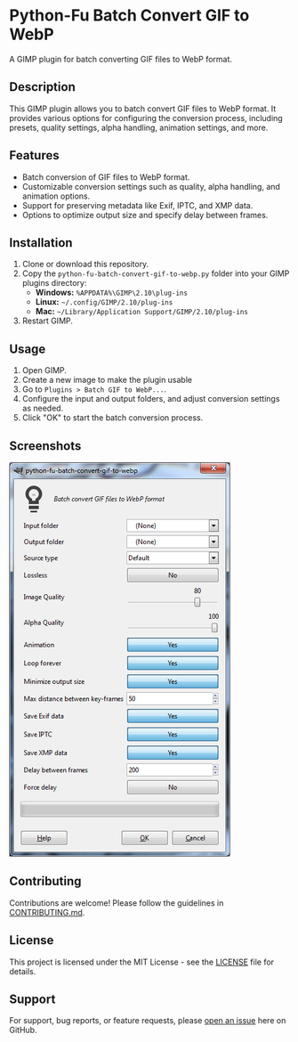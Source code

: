 # Python-Fu Batch Convert GIF to WebP

A GIMP plugin for batch converting GIF files to WebP format.

## Description

This GIMP plugin allows you to batch convert GIF files to WebP format. It provides various options for configuring the conversion process, including presets, quality settings, alpha handling, animation settings, and more.

## Features

- Batch conversion of GIF files to WebP format.
- Customizable conversion settings such as quality, alpha handling, and animation options.
- Support for preserving metadata like Exif, IPTC, and XMP data.
- Options to optimize output size and specify delay between frames.

## Installation

1. Clone or download this repository.
2. Copy the `python-fu-batch-convert-gif-to-webp.py` folder into your GIMP plugins directory:
   - **Windows:** `%APPDATA%\GIMP\2.10\plug-ins`
   - **Linux:** `~/.config/GIMP/2.10/plug-ins`
   - **Mac:** `~/Library/Application Support/GIMP/2.10/plug-ins`
3. Restart GIMP.

## Usage

1. Open GIMP.
2. Create a new image to make the plugin usable
3. Go to `Plugins > Batch GIF to WebP...`.
4. Configure the input and output folders, and adjust conversion settings as needed.
5. Click "OK" to start the batch conversion process.

## Screenshots

![Screenshot](screenshot.png)

## Contributing

Contributions are welcome! Please follow the guidelines in [CONTRIBUTING.md](link_to_contributing_md).

## License

This project is licensed under the MIT License - see the [LICENSE](link_to_license) file for details.

## Support

For support, bug reports, or feature requests, please [open an issue](link_to_issues) here on GitHub.
